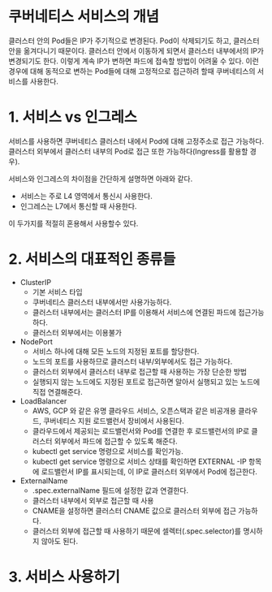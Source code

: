 # 쿠버네티스 서비스의 개념

클러스터 안의 Pod들은  IP가 주기적으로 변경된다. Pod이 삭제되기도 하고, 클러스터 안을 옮겨다니기 때문이다. 클러스터 안에서 이동하게 되면서 클러스터 내부에서의 IP가 변경되기도 한다. 이렇게 계속 IP가 변하면 파드에 접속할 방법이 어려울 수 있다. 이런 경우에 대해 동적으로 변하는 Pod들에 대해 고정적으로 접근하려 할때 쿠버네티스의 서비스를 사용한다.  

  

# 1. 서비스 vs 인그레스

서비스를 사용하면 쿠버네티스 클러스터 내에서 Pod에 대해 고정주소로 접근 가능하다. 클러스터 외부에서 클러스터 내부의 Pod로 접근 또한 가능하다(Ingress를 활용할 경우).  

서비스와 인그레스의 차이점을 간단하게 설명하면 아래와 같다.

- 서비스는 주로 L4 영역에서 통신시 사용한다.
- 인그레스는 L7에서 통신할 때 사용한다.

이 두가지를 적절히 혼용해서 사용할수 있다.



# 2. 서비스의 대표적인 종류들

- ClusterIP
  - 기본 서비스 타입
  - 쿠버네티스 클러스터 내부에서만 사용가능하다.
  - 클러스터 내부에서는 클러스터 IP를 이용해서 서비스에 연결된 파드에 접근가능하다. 
  - 클러스터 외부에서는 이용불가
- NodePort
  - 서비스 하나에 대해 모든 노드의 지정된 포트를 할당한다.
  - 노드의 포트를 사용하므로 클러스터 내부/외부에서도 접근 가능하다.
  - 클러스터 외부에서 클러스터 내부로 접근할 때 사용하는 가장 단순한 방법
  - 실행되지 않는 노드에도 지정된 포트로 접근하면 알아서 실행되고 있는 노드에 직접 연결해준다.
- LoadBalancer
  - AWS, GCP 와 같은 유명 클라우드 서비스, 오픈스택과 같은 비공개용 클라우드, 쿠버네티스 지원 로드밸런서 장비에서 사용된다.
  - 클라우드에서 제공되는 로드밸런서와 Pod를 연결한 후 로드밸런서의 IP로  클러스터 외부에서 파드에 접근할 수 있도록 해준다.
  - kubectl get service 명령으로 서비스를 확인가능.
  - kubectl get service 명령으로 서비스 상태를 확인하면 EXTERNAL -IP 항목에 로드밸런서 IP를 표시되는데, 이 IP로 클러스터 외부에서 Pod에 접근한다.
- ExternalName
  - .spec.externalName 필드에 설정한 값과 연결한다.
  - 클러스터 내부에서 외부로 접근할 때 사용
  - CNAME을 설정하면 클러스터 CNAME 값으로 클러스터 외부에 접근 가능하다.
  - 클러스터 외부에 접근할 때 사용하기 때문에 셀렉터(.spec.selector)를 명시하지 않아도 된다.



# 3. 서비스 사용하기





